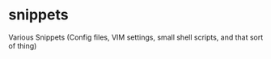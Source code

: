 # snippets
Various Snippets
(Config files, VIM settings, small shell scripts, and that sort of thing)

